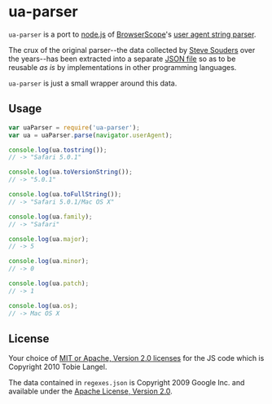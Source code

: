 ua-parser
=========

`ua-parser` is a port to [node.js][1] of [BrowserScope][2]'s [user agent string parser][3].

The crux of the original parser--the data collected by [Steve Souders][4] over the years--has been extracted into a separate [JSON file][5] so as to be reusable _as is_ by implementations in other programming languages.

`ua-parser` is just a small wrapper around this data.

Usage
-----

```javascript
var uaParser = require('ua-parser');
var ua = uaParser.parse(navigator.userAgent);

console.log(ua.tostring());
// -> "Safari 5.0.1"

console.log(ua.toVersionString());
// -> "5.0.1"

console.log(ua.toFullString());
// -> "Safari 5.0.1/Mac OS X"

console.log(ua.family);
// -> "Safari"

console.log(ua.major);
// -> 5

console.log(ua.minor);
// -> 0

console.log(ua.patch);
// -> 1

console.log(ua.os);
// -> Mac OS X
```

License
-------

Your choice of [MIT or Apache, Version 2.0 licenses][6] for the JS code which is Copyright 2010 Tobie Langel.

The data contained in `regexes.json` is Copyright 2009 Google Inc. and available under the [Apache License, Version 2.0][7].

[1]: http://node.js
[2]: http://www.browserscope.org
[3]: http://code.google.com/p/ua-parser/
[4]: http://stevesouders.com/
[5]: http://code.google.com/p/ua-parser/source/browse/trunk/regexes.json
[6]: http://github.com/tobie/ua-parser/raw/master/LICENSE
[7]: http://www.apache.org/licenses/LICENSE-2.0

